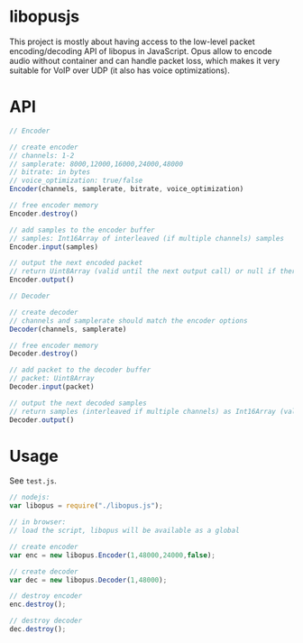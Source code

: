
# libopusjs

This project is mostly about having access to the low-level packet encoding/decoding API of libopus in JavaScript.
Opus allow to encode audio without container and can handle packet loss, which makes it very suitable for VoIP over UDP (it also has voice optimizations).

# API

```js
// Encoder

// create encoder
// channels: 1-2
// samplerate: 8000,12000,16000,24000,48000
// bitrate: in bytes 
// voice_optimization: true/false 
Encoder(channels, samplerate, bitrate, voice_optimization)

// free encoder memory
Encoder.destroy()

// add samples to the encoder buffer
// samples: Int16Array of interleaved (if multiple channels) samples
Encoder.input(samples)

// output the next encoded packet
// return Uint8Array (valid until the next output call) or null if there is no packet to output
Encoder.output()

// Decoder

// create decoder
// channels and samplerate should match the encoder options
Decoder(channels, samplerate)

// free encoder memory
Decoder.destroy()

// add packet to the decoder buffer
// packet: Uint8Array
Decoder.input(packet)

// output the next decoded samples
// return samples (interleaved if multiple channels) as Int16Array (valid until the next output call) or null if there is no output
Decoder.output()
```

# Usage

See `test.js`.

```js
// nodejs: 
var libopus = require("./libopus.js");

// in browser: 
// load the script, libopus will be available as a global

// create encoder
var enc = new libopus.Encoder(1,48000,24000,false);

// create decoder
var dec = new libopus.Decoder(1,48000);

// destroy encoder
enc.destroy();

// destroy decoder
dec.destroy();
```
